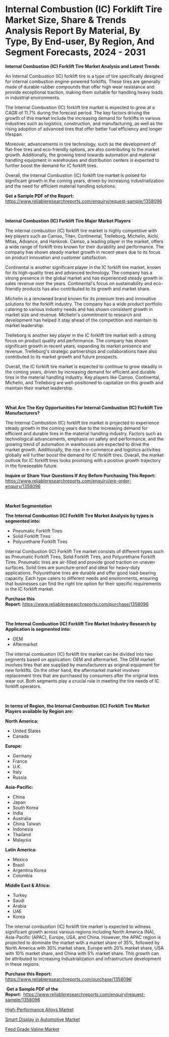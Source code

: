 <p><h1>Internal Combustion (IC) Forklift Tire Market Size, Share & Trends Analysis Report By Material, By Type, By End-user, By Region, And Segment Forecasts, 2024 - 2031</h1></p><p><strong>Internal Combustion (IC) Forklift Tire Market Analysis and Latest Trends</strong></p>
<p><p>An Internal Combustion (IC) forklift tire is a type of tire specifically designed for internal combustion engine-powered forklifts. These tires are generally made of durable rubber compounds that offer high wear resistance and provide exceptional traction, making them suitable for handling heavy loads in industrial environments.</p><p>The Internal Combustion (IC) forklift tire market is expected to grow at a CAGR of 11.7% during the forecast period. The key factors driving the growth of this market include the increasing demand for forklifts in various industries such as logistics, construction, and manufacturing, as well as the rising adoption of advanced tires that offer better fuel efficiency and longer lifespan.</p><p>Moreover, advancements in tire technology, such as the development of flat-free tires and eco-friendly options, are also contributing to the market growth. Additionally, the growing trend towards automation and material handling equipment in warehouses and distribution centers is expected to further boost the demand for IC forklift tires.</p><p>Overall, the Internal Combustion (IC) forklift tire market is poised for significant growth in the coming years, driven by increasing industrialization and the need for efficient material handling solutions.</p></p>
<p><strong>Get a Sample PDF of the Report:&nbsp;</strong> <a href="https://www.reliableresearchreports.com/enquiry/request-sample/1358096">https://www.reliableresearchreports.com/enquiry/request-sample/1358096</a></p>
<p>&nbsp;</p>
<p><strong>Internal Combustion (IC) Forklift Tire Major Market Players</strong></p>
<p><p>The internal combustion (IC) forklift tire market is highly competitive with key players such as Camso, Titan, Continental, Trelleborg, Michelin, Aichi, Mitas, Advance, and Hankook. Camso, a leading player in the market, offers a wide range of forklift tires known for their durability and performance. The company has shown steady market growth in recent years due to its focus on product innovation and customer satisfaction.</p><p>Continental is another significant player in the IC forklift tire market, known for its high-quality tires and advanced technology. The company has a strong presence in the global market and has experienced steady growth in sales revenue over the years. Continental's focus on sustainability and eco-friendly products has also contributed to its growth and market share.</p><p>Michelin is a renowned brand known for its premium tires and innovative solutions for the forklift industry. The company has a wide product portfolio catering to various industry needs and has shown consistent growth in market size and revenue. Michelin's commitment to research and development has helped it stay ahead of the competition and maintain its market leadership.</p><p>Trelleborg is another key player in the IC forklift tire market with a strong focus on product quality and performance. The company has shown significant growth in recent years, expanding its market presence and revenue. Trelleborg's strategic partnerships and collaborations have also contributed to its market growth and future prospects.</p><p>Overall, the IC forklift tire market is expected to continue to grow steadily in the coming years, driven by increasing demand for efficient and durable tires in the material handling industry. Key players like Camso, Continental, Michelin, and Trelleborg are well-positioned to capitalize on this growth and maintain their market leadership.</p></p>
<p>&nbsp;</p>
<p><strong>What Are The Key Opportunities For Internal Combustion (IC) Forklift Tire Manufacturers?</strong></p>
<p><p>The Internal Combustion (IC) forklift tire market is projected to experience steady growth in the coming years due to the increasing demand for efficient and durable tires in the material handling industry. Factors such as technological advancements, emphasis on safety and performance, and the growing trend of automation in warehouses are expected to drive the market growth. Additionally, the rise in e-commerce and logistics activities globally will further boost the demand for IC forklift tires. Overall, the market outlook for IC forklift tires looks promising with a positive growth trajectory in the foreseeable future.</p></p>
<p><strong>Inquire or Share Your Questions If Any Before Purchasing This Report:</strong> <a href="https://www.reliableresearchreports.com/enquiry/pre-order-enquiry/1358096">https://www.reliableresearchreports.com/enquiry/pre-order-enquiry/1358096</a></p>
<p>&nbsp;</p>
<p><strong>Market Segmentation</strong></p>
<p><strong>The Internal Combustion (IC) Forklift Tire Market Analysis by types is segmented into:</strong></p>
<p><ul><li>Pneumatic Forklift Tires</li><li>Solid Forklift Tires</li><li>Polyurethane Forklift Tires</li></ul></p>
<p><p>Internal Combustion (IC) Forklift Tire market consists of different types such as Pneumatic Forklift Tires, Solid Forklift Tires, and Polyurethane Forklift Tires. Pneumatic tires are air-filled and provide good traction on uneven surfaces. Solid tires are puncture-proof and ideal for heavy-duty applications. Polyurethane tires are durable and offer good load-bearing capacity. Each type caters to different needs and environments, ensuring that businesses can find the right tire option for their specific requirements in the IC forklift market.</p></p>
<p><strong>Purchase this Report:&nbsp;</strong><a href="https://www.reliableresearchreports.com/purchase/1358096">https://www.reliableresearchreports.com/purchase/1358096</a></p>
<p>&nbsp;</p>
<p><strong>The Internal Combustion (IC) Forklift Tire Market Industry Research by Application is segmented into:</strong></p>
<p><ul><li>OEM</li><li>Aftermarket</li></ul></p>
<p><p>The internal combustion (IC) forklift tire market can be divided into two segments based on application: OEM and aftermarket. The OEM market involves tires that are supplied by manufacturers as original equipment for new forklifts. On the other hand, the aftermarket market involves replacement tires that are purchased by consumers after the original tires wear out. Both segments play a crucial role in meeting the tire needs of IC forklift operators.</p></p>
<p>&nbsp;</p>
<p><strong>In terms of Region, the Internal Combustion (IC) Forklift Tire Market Players available by Region are:</strong></p>
<p>
    <p> <strong> North America: </strong>
        <ul>
            <li>United States</li>
            <li>Canada</li>
        </ul>
        </p> 
    <p> <strong> Europe: </strong>
        <ul>
            <li>Germany</li>
            <li>France</li>
            <li>U.K.</li>
            <li>Italy</li>
            <li>Russia</li>
        </ul>
        </p> 
    <p> <strong> Asia-Pacific: </strong>
        <ul>
            <li>China</li>
            <li>Japan</li>
            <li>South Korea</li>
            <li>India</li>
            <li>Australia</li>
            <li>China Taiwan</li>
            <li>Indonesia</li>
            <li>Thailand</li>
            <li>Malaysia</li>
        </ul>
        </p> 
    <p> <strong> Latin America: </strong>
        <ul>
            <li>Mexico</li>
            <li>Brazil</li>
            <li>Argentina Korea</li>
            <li>Colombia</li>
        </ul>
        </p> 
    <p> <strong> Middle East & Africa: </strong>
        <ul>
            <li>Turkey</li>
            <li>Saudi</li>
            <li>Arabia</li>
            <li>UAE</li>
            <li>Korea</li>
        </ul>
    </p>
    </p>
<p><p>The internal combustion (IC) forklift tire market is expected to witness significant growth across various regions including North America (NA), Asia-Pacific (APAC), Europe, USA, and China. However, the APAC region is projected to dominate the market with a market share of 35%, followed by North America with 30% market share, Europe with 20% market share, USA with 10% market share, and China with 5% market share. This growth can be attributed to increasing industrialization and infrastructure development in these regions.</p></p>
<p><strong>Purchase this Report: </strong><a href="https://www.reliableresearchreports.com/purchase/1358096">https://www.reliableresearchreports.com/purchase/1358096</a></p>
<p>&nbsp;<strong>Get a Sample PDF of the Report:&nbsp;&nbsp;</strong><a href="https://www.reliableresearchreports.com/enquiry/request-sample/1358096">https://www.reliableresearchreports.com/enquiry/request-sample/1358096</a></p>
<p><strong></strong></p>
<p><p><a href="https://view.publitas.com/reportprime-1/high-performance-alloys-market-research-report-provides-thorough-industry-overview-which-offers-an-in-depth-analysis-of-product-trends-and-new-market-divisions/">High-Performance Alloys Market</a></p><p><a href="https://view.publitas.com/reportprime-1/insights-into-smart-display-in-automotive-market-size-analysing-market-share-trends-and-growth-from-2023-to-2030/">Smart Display in Automotive Market</a></p><p><a href="https://view.publitas.com/reportprime-1/decoding-the-feed-grade-valine-market-a-deep-dive-into-the-latest-market-trends-market-segmentation-and-competitive-analysis/">Feed Grade Valine Market</a></p></p>